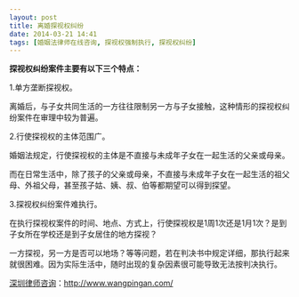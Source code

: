```yaml
---
layout: post
title: 离婚探视权纠纷
date: 2014-03-21 14:41
tags: [婚姻法律师在线咨询, 探视权强制执行, 探视权纠纷]
---
```

<strong>探视权纠纷案件主要有以下三个特点：</strong>

1.单方垄断探视权。

离婚后，与子女共同生活的一方往往限制另一方与子女接触，这种情形的探视权纠纷案件在审理中较为普遍。

2.行使探视权的主体范围广。

婚姻法规定，行使探视权的主体是不直接与未成年子女在一起生活的父亲或母亲。

而在日常生活中，除了孩子的父亲或母亲，不直接与未成年子女在一起生活的祖父母、外祖父母，甚至孩子姑、姨、叔、伯等都期望可以得到探望。

3.探视权纠纷案件难执行。

在执行探视权案件的时间、地点、方式上，行使探视权是1周1次还是1月1次？是到子女所在学校还是到子女居住的地方探视？

一方探视，另一方是否可以地场？等等问题，若在判决书中规定详细，那执行起来就很困难。因为实际生活中，随时出现的复杂因素很可能导致无法按判决执行。

<a href="http://www.wangpingan.com/">深圳律师咨询</a>：<a href="http://www.wangpingan.com/">http://www.wangpingan.com/</a>

